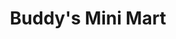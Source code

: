 ---
title: "Buddy's Mini Mart"
url: /jackson/buddys-mini-mart-east-mcdevitt-avenue/
shop: Lebensmittel
---